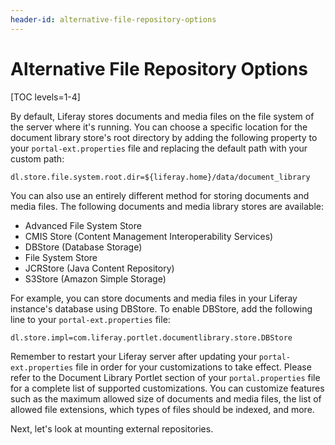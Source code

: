 ```yaml
---
header-id: alternative-file-repository-options
---
```


# Alternative File Repository Options

[TOC levels=1-4]

By default, Liferay stores documents and media files on the file system of the
server where it's running. You can choose a specific location for the document
library store's root directory by adding the following property to your
`portal-ext.properties` file and replacing the default path with your custom
path:

    dl.store.file.system.root.dir=${liferay.home}/data/document_library

You can also use an entirely different method for storing documents and media
files. The following documents and media library stores are available: 

- Advanced File System Store
- CMIS Store (Content Management Interoperability Services)
- DBStore (Database Storage)
- File System Store
- JCRStore (Java Content Repository)
- S3Store (Amazon Simple Storage)

For example, you can store documents and media files in your Liferay instance's
database using DBStore. To enable DBStore, add the following line to your
`portal-ext.properties` file:

    dl.store.impl=com.liferay.portlet.documentlibrary.store.DBStore

Remember to restart your Liferay server after updating your
`portal-ext.properties` file in order for your customizations to take effect.
Please refer to the Document Library Portlet section of your `portal.properties`
file for a complete list of supported customizations. You can customize
features such as the maximum allowed size of documents and media files, the list
of allowed file extensions, which types of files should be indexed, and more.

Next, let's look at mounting external repositories. 
